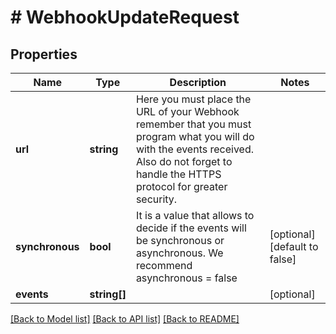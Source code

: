 # # WebhookUpdateRequest

## Properties

Name | Type | Description | Notes
------------ | ------------- | ------------- | -------------
**url** | **string** | Here you must place the URL of your Webhook remember that you must program what you will do with the events received. Also do not forget to handle the HTTPS protocol for greater security. |
**synchronous** | **bool** | It is a value that allows to decide if the events will be synchronous or asynchronous. We recommend asynchronous &#x3D; false | [optional] [default to false]
**events** | **string[]** |  | [optional]

[[Back to Model list]](../../README.md#models) [[Back to API list]](../../README.md#endpoints) [[Back to README]](../../README.md)
